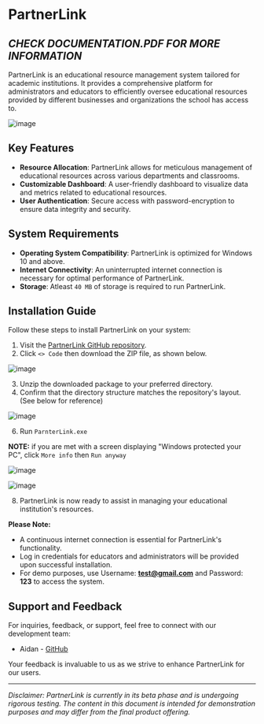 # PartnerLink

## ***CHECK DOCUMENTATION.PDF FOR MORE INFORMATION***

PartnerLink is an educational resource management system tailored for academic institutions. It provides a comprehensive platform for administrators and educators to efficiently oversee educational resources provided by different businesses and organizations the school has access to. 

![image](https://github.com/aidanq06/PartnerLink/assets/62295620/14edd017-683b-436a-9344-f6502ac34182)


## Key Features
- **Resource Allocation**: PartnerLink allows for meticulous management of educational resources across various departments and classrooms.
- **Customizable Dashboard**: A user-friendly dashboard to visualize data and metrics related to educational resources.
- **User Authentication**: Secure access with password-encryption to ensure data integrity and security.

## System Requirements
- **Operating System Compatibility**: PartnerLink is optimized for Windows 10 and above.
- **Internet Connectivity**: An uninterrupted internet connection is necessary for optimal performance of PartnerLink.
- **Storage**: Atleast `40 MB` of storage is required to run PartnerLink.

## Installation Guide
Follow these steps to install PartnerLink on your system:

1. Visit the [PartnerLink GitHub repository](https://github.com/aidanq06/PartnerLink/).
2. Click `<> Code` then download the ZIP file, as shown below.
   
![image](https://github.com/aidanq06/PartnerLink/assets/62295620/88ff8a9f-a12d-4f52-9c4d-1c096cbbddab)

3. Unzip the downloaded package to your preferred directory.
4. Confirm that the directory structure matches the repository's layout. (See below for reference)

![image](https://github.com/aidanq06/PartnerLink/assets/62295620/2da34d8d-c836-4f1e-bb1b-9ae6cddcbee0)

6. Run `ParnterLink.exe`

**NOTE:** if you are met with a screen displaying "Windows protected your PC", click `More info` then `Run anyway`

![image](https://github.com/aidanq06/PartnerLink/assets/62295620/e0103bcc-b7da-4450-a369-0597b8ae5759)

![image](https://github.com/aidanq06/PartnerLink/assets/62295620/8e8e5cdb-ea7f-4d44-87a6-c87566076181)



8. PartnerLink is now ready to assist in managing your educational institution's resources.

**Please Note:**
- A continuous internet connection is essential for PartnerLink's functionality.
- Log in credentials for educators and administrators will be provided upon successful installation.
- For demo purposes, use Username: **test@gmail.com** and Password: **123** to access the system.

## Support and Feedback
For inquiries, feedback, or support, feel free to connect with our development team:

- Aidan - [GitHub](https://github.com/aidanq06)

Your feedback is invaluable to us as we strive to enhance PartnerLink for our users.

---

*Disclaimer: PartnerLink is currently in its beta phase and is undergoing rigorous testing. The content in this document is intended for demonstration purposes and may differ from the final product offering.*
